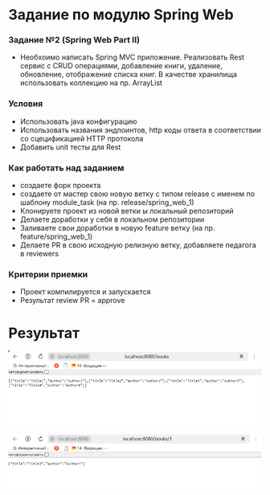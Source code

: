 # Задание по модулю Spring Web

### Задание №2 (Spring Web Part II)
- Необхоимо написать Spring MVC приложение. Реализовать Rest сервис с CRUD операциями, добавление книги, удаление, обновление, отображение списка книг.
В качестве хранилища использовать коллекцию на пр. ArrayList

### Условия
- Использовать java конфигурацию
- Использовать названия эндпоинтов, http коды ответа в соответствии со сцецификацией HTTP протокола
- Добавить unit тесты для Rest

### Как работать над заданием
- создаете форк проекта
- создаете от мастер свою новую ветку с типом release с именем по шаблону module_task (на пр. release/spring_web_1)
- Клонируете проект из новой ветки ы локальный репозиторий
- Делаете доработки у себя в локальном репозитории
- Заливаете свои доработки в новую feature ветку (на пр. feature/spring_web_1)
- Делаете PR в свою исходную релизную ветку, добавляете педагога в reviewers

### Критерии приемки
- Проект компилируется и запускается
- Результат review PR = approve

# Результат

![books](.\image\books.png)

![book1](.\image\book1.png)
